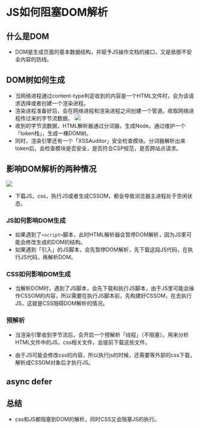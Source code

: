 # JS如何阻塞DOM解析

## 什么是DOM
- DOM是生成页面的基本数据结构，并赋予JS操作文档的接口，又是抵御不安全内容的防线。

## DOM树如何生成
- 当网络进程通过content-type判定收到的内容是一个HTML文件时，会为该请求选择或者创建一个渲染进程。
- 渲染进程准备好后，会在网络进程和渲染进程之间创建一个管道。收取网络进程传过来的字节流数据。
![](https://static001.geekbang.org/resource/image/1b/8c/1bfcd419acf6402c20ffc1a5b1909d8c.png)
- 收到的字节流数据，HTML解析器通过分词器，生成Node。通过维护一个「token栈」，生成一棵DOM树。
- 同时，渲染引擎还有一个「XSSAuditor」安全检查模块。分词器解析出来token后，会检查模块是否安全，是否符合CSP规范，是否跨站点请求。

## 影响DOM解析的两种情况
![](https://static001.geekbang.org/resource/image/76/1f/7641c75a80133e747aa2faae8f4c8d1f.png)
- 下载JS，css，执行JS或者生成CSSOM，都会导致浏览器主进程处于空闲状态。
### JS如何影响DOM生成
- 如果遇到了```<script>```脚本，此时HTML解析器会暂停DOM解析，因为JS里可能会修改生成的DOM的结构。
- 如果遇到「引入」的JS脚本，会先暂停DOM解析，先下载这段JS代码，在执行JS代码，再解析DOM。

### CSS如何影响DOM生成
- 当解析DOM时，遇到了JS脚本，会先下载和执行JS脚本，由于JS里可能会操作CSSOM的内容，所以需要在执行JS脚本前，先构建好CSSOM，在去执行JS，这就是CSS阻碍DOM解析的情况。


### 预解析
- 当渲染引擎收到字节流后，会开启一个预解析「线程」（不阻塞）。用来分析HTML文件中的JS，css相关文件，会提前下载这些文件。

- 由于JS可能会修改css的内容，所以执行js的时候，还需要等外部的css下载，解析成CSSOM对象后才执行JS。

## async defer

## 总结
- css和JS都阻塞到DOM的解析，同时CSS又会阻塞JS的执行。